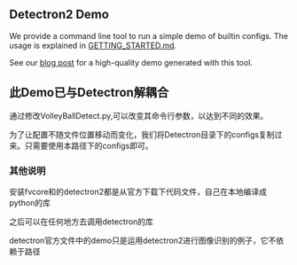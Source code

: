 ## Detectron2 Demo

We provide a command line tool to run a simple demo of builtin configs.
The usage is explained in [GETTING_STARTED.md](../GETTING_STARTED.md).

See our [blog post](https://ai.facebook.com/blog/-detectron2-a-pytorch-based-modular-object-detection-library-)
for a high-quality demo generated with this tool.

## 此Demo已与Detectron解耦合

通过修改VolleyBallDetect.py,可以改变其命令行参数，以达到不同的效果。

为了让配置不随文件位置移动而变化，我们将Detectron目录下的configs复制过来。只需要使用本路径下的configs即可。

### 其他说明

安装fvcore和的detectron2都是从官方下载下代码文件，自己在本地编译成python的库

之后可以在任何地方去调用detectron的库

detectron官方文件中的demo只是运用detectron2进行图像识别的例子，它不依赖于路径

